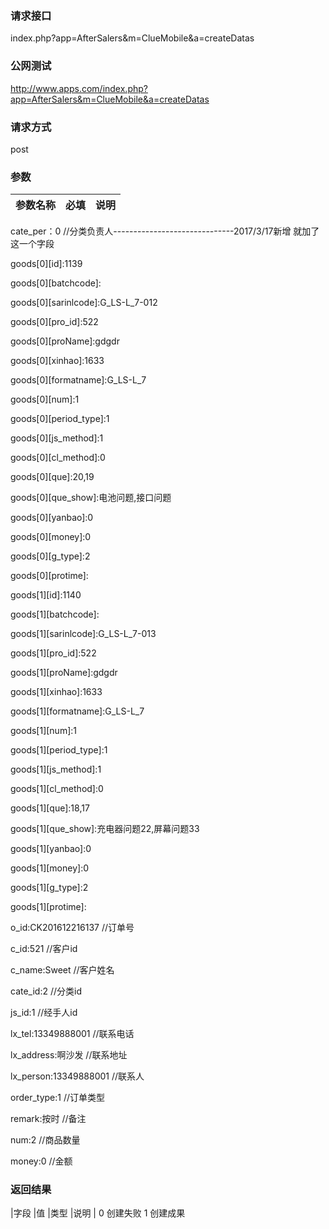 ### **请求接口**
index.php?app=AfterSalers&m=ClueMobile&a=createDatas



### **公网测试**
http://www.apps.com/index.php?app=AfterSalers&m=ClueMobile&a=createDatas

### **请求方式**
post

### **参数**
| 参数名称  |必填|     说明      |
|------|-----|------|

cate_per：0                              //分类负责人------------------------------2017/3/17新增  就加了这一个字段

goods[0][id]:1139

goods[0][batchcode]:

goods[0][sarinlcode]:G_LS-L_7-012

goods[0][pro_id]:522

goods[0][proName]:gdgdr

goods[0][xinhao]:1633

goods[0][formatname]:G_LS-L_7

goods[0][num]:1

goods[0][period_type]:1

goods[0][js_method]:1

goods[0][cl_method]:0

goods[0][que]:20,19

goods[0][que_show]:电池问题,接口问题

goods[0][yanbao]:0

goods[0][money]:0

goods[0][g_type]:2

goods[0][protime]:

goods[1][id]:1140

goods[1][batchcode]:

goods[1][sarinlcode]:G_LS-L_7-013

goods[1][pro_id]:522

goods[1][proName]:gdgdr

goods[1][xinhao]:1633

goods[1][formatname]:G_LS-L_7

goods[1][num]:1

goods[1][period_type]:1

goods[1][js_method]:1

goods[1][cl_method]:0

goods[1][que]:18,17

goods[1][que_show]:充电器问题22,屏幕问题33

goods[1][yanbao]:0

goods[1][money]:0

goods[1][g_type]:2

goods[1][protime]:

o_id:CK201612216137                       //订单号

c_id:521                                  //客户id

c_name:Sweet                              //客户姓名

cate_id:2                                 //分类id

js_id:1                                   //经手人id

lx_tel:13349888001                        //联系电话

lx_address:啊沙发                         //联系地址

lx_person:13349888001                    //联系人

order_type:1                             //订单类型

remark:按时                              //备注

num:2                                    //商品数量

money:0                                  //金额


### **返回结果**
|字段        |值          |类型    |说明        |
0 创建失败
1 创建成果